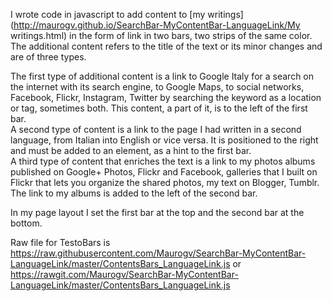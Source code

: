 I wrote code in javascript to add content to [my writings](http://maurogv.github.io/SearchBar-MyContentBar-LanguageLink/My writings.html) in the form of link in two bars, two strips of the same color.  
The additional content refers to the title of the text or its minor changes and are of three types.

The first type of additional content is a link to Google Italy for a search on the internet with its search engine, to Google Maps, to social networks, Facebook, Flickr, Instagram, Twitter by searching the keyword as a location or tag, sometimes both. This content, a part of it, is to the left of the first bar.   
A second type of content is a link to the page I had written in a second language, from Italian into English or vice versa. It is positioned to the right and must be added to an element, as a hint to the first bar.  
A third type of content that enriches the text is a link to my photos albums published on Google+ Photos, Flickr and Facebook, galleries that I built on Flickr that lets you organize the shared photos, my text on Blogger, Tumblr. The link to my albums is added to the left of the second bar.

In my page layout I set the first bar at the top and the second bar at the bottom.

Raw file for TestoBars is https://raw.githubusercontent.com/Maurogv/SearchBar-MyContentBar-LanguageLink/master/ContentsBars_LanguageLink.js or https://rawgit.com/Maurogv/SearchBar-MyContentBar-LanguageLink/master/ContentsBars_LanguageLink.js





